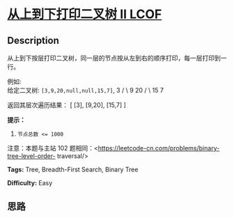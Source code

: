 # [从上到下打印二叉树 II LCOF][title]

## Description

从上到下按层打印二叉树，同一层的节点按从左到右的顺序打印，每一层打印到一行。



例如:  
给定二叉树: `[3,9,20,null,null,15,7]`,
                3       / \      9  20        /  \       15   7    

返回其层次遍历结果：
            [      [3],      [9,20],      [15,7]    ]    



**提示：**

  1. `节点总数 <= 1000`

注意：本题与主站 102 题相同：<https://leetcode-cn.com/problems/binary-tree-level-order-
traversal/>


**Tags:** Tree, Breadth-First Search, Binary Tree

**Difficulty:** Easy

## 思路

[title]: https://leetcode-cn.com/problems/cong-shang-dao-xia-da-yin-er-cha-shu-ii-lcof
